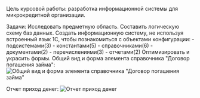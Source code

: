 Цель курсовой работы: 
	разработка информационной системы для микрокредитной организации.

Задачи:
	Исследовать предметную область.
	Составить логическую схему баз данных.
	Создать информационную систему, не используя встроенный язык 1С,
	чтобы познакомиться с объектами конфигурации:
		- подсистемами(3)
		- константами(5)
		- справочниками(6)
		- документами(2)
		- перечислениями(3)
		- отчетами(2)
	Оптимизировать и украсить формы. 
Общий вид и форма элемента справочника "Договор погашения займа":
![Общий вид и форма элемента справочника "Договор погашения займа"](https://github.com/egorTrrv/1C_KR1/blob/main/pics/common.png)

Отчет приход денег:
![Отчет приход денег](https://github.com/egorTrrv/1C_KR1/blob/main/pics/ot1.png)
